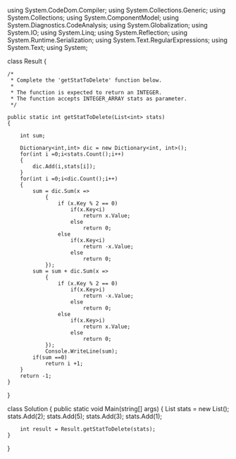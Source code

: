 using System.CodeDom.Compiler;
using System.Collections.Generic;
using System.Collections;
using System.ComponentModel;
using System.Diagnostics.CodeAnalysis;
using System.Globalization;
using System.IO;
using System.Linq;
using System.Reflection;
using System.Runtime.Serialization;
using System.Text.RegularExpressions;
using System.Text;
using System;



class Result
{

    /*
     * Complete the 'getStatToDelete' function below.
     *
     * The function is expected to return an INTEGER.
     * The function accepts INTEGER_ARRAY stats as parameter.
     */

    public static int getStatToDelete(List<int> stats)
    {
        
        int sum;
        
        Dictionary<int,int> dic = new Dictionary<int, int>();
        for(int i =0;i<stats.Count();i++)
        {
            dic.Add(i,stats[i]);
        }
        for(int i =0;i<dic.Count();i++)
        {
            sum = dic.Sum(x =>
                {
                    if (x.Key % 2 == 0)
                        if(x.Key<i)
                            return x.Value;
                        else
                            return 0;
                    else
                        if(x.Key<i)
                            return -x.Value;
                        else
                            return 0;
                });
            sum = sum + dic.Sum(x =>
                {
                    if (x.Key % 2 == 0)
                        if(x.Key>i)
                            return -x.Value;
                        else
                            return 0;
                    else
                        if(x.Key>i)
                            return x.Value;
                        else
                            return 0;
                });
                Console.WriteLine(sum);
            if(sum ==0)
                return i +1;
        }
        return -1;
    }

}

class Solution
{
    public static void Main(string[] args)
    {
        List<int> stats = new List<int>();
        stats.Add(2);
        stats.Add(5);
        stats.Add(3);
        stats.Add(1);


        int result = Result.getStatToDelete(stats);
    }
}

